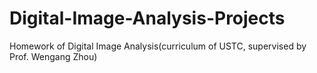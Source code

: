 # Digital-Image-Analysis-Projects
Homework of Digital Image Analysis(curriculum of USTC, supervised by Prof. Wengang Zhou)
